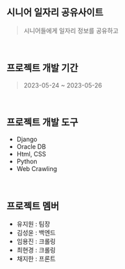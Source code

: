 ## 시니어 일자리 공유사이트
> 시니어들에게 일자리 정보를 공유하고 
<br>

## 프로젝트 개발 기간
> 2023-05-24 ~ 2023-05-26
<br>

## 프로젝트 개발 도구
- Django
- Oracle DB
- Html, CSS
- Python
- Web Crawling
<br>

## 프로젝트 멤버
- 유지원 : 팀장
- 김성윤 : 백엔드
- 임용진 : 크롤링
- 최현경 : 크롤링
- 채지한 : 프론트
